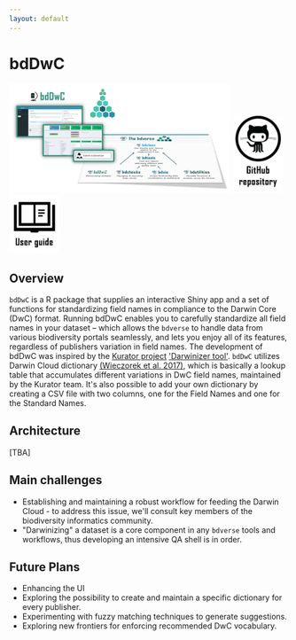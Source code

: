 ```yaml
---
layout: default
---
```


# bdDwC
 <img src="assets/images/bdDwC_bdverse.png" alt="bdDwC in the bdverse" width="400"/>
<a href="https://github.com/bd-R/bdDwC" target="_blank"><img src="assets/images/github_repo.png" alt="bdDwC GitHub repository" title= "Open repository" width="90"/></a>
   <a href="https://bd-r.github.io/bdDwC-guide/" target="_blank"><img src="assets/images/user_guide.png" alt="bdDwC user guide" title= "Open user guide" width="90"/></a>

## Overview
`bdDwC` is a R package that supplies an interactive Shiny app and a set of functions for standardizing field names in compliance to the Darwin Core (DwC) format. Running bdDwC enables you to carefully standardize all field names in your dataset – which allows the `bdverse` to handle data from various biodiversity portals seamlessly, and lets you enjoy all of its features, regardless of publishers variation in field names.
The development of bdDwC was inspired by the <a href="http://kurator.acis.ufl.edu/kurator-web/" target="_blank">Kurator project</a> <a href="https://github.com/kurator-org/kurator-validation/wiki/CSV-File-Darwinizer" target="_blank">'Darwinizer tool'</a>. `bdDwC` utilizes Darwin Cloud dictionary <a href="https://doi.org/10.3897/tdwgproceedings.1.20486" target="_blank">(Wieczorek et al. 2017)</a>, which is basically a lookup table that accumulates different variations in DwC field names, maintained by the Kurator team. It's also possible to add your own dictionary by creating a CSV file with two columns, one for the Field Names and one for the Standard Names.

## Architecture

[TBA]

## Main challenges

* Establishing and maintaining a robust workflow for feeding the Darwin Cloud - to address this issue, we'll consult key members of the biodiversity informatics community.
* "Darwinizing" a dataset is a core component in any `bdverse` tools and workflows, thus developing an intensive QA shell is in order.

## Future Plans

* Enhancing the UI
* Exploring the possibility to create and maintain a specific dictionary for every publisher.
* Experimenting with fuzzy matching techniques to generate suggestions.
* Exploring new frontiers for enforcing recommended DwC vocabulary.


